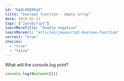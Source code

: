 ```yaml
---
id: "Dg8LAQQADg8"
title: "boolean function - empty array"
date: 2019-05-13
tags: ["JavaScript"]
learnMoreTitle: "double negation"
learnMoreUrl: "articles/javascript-boolean-function"
correct: "true"
choices:
  - "true"
  - "false"
---
```


What will the console.log print?

```js
console.log(Boolean([]))
```
